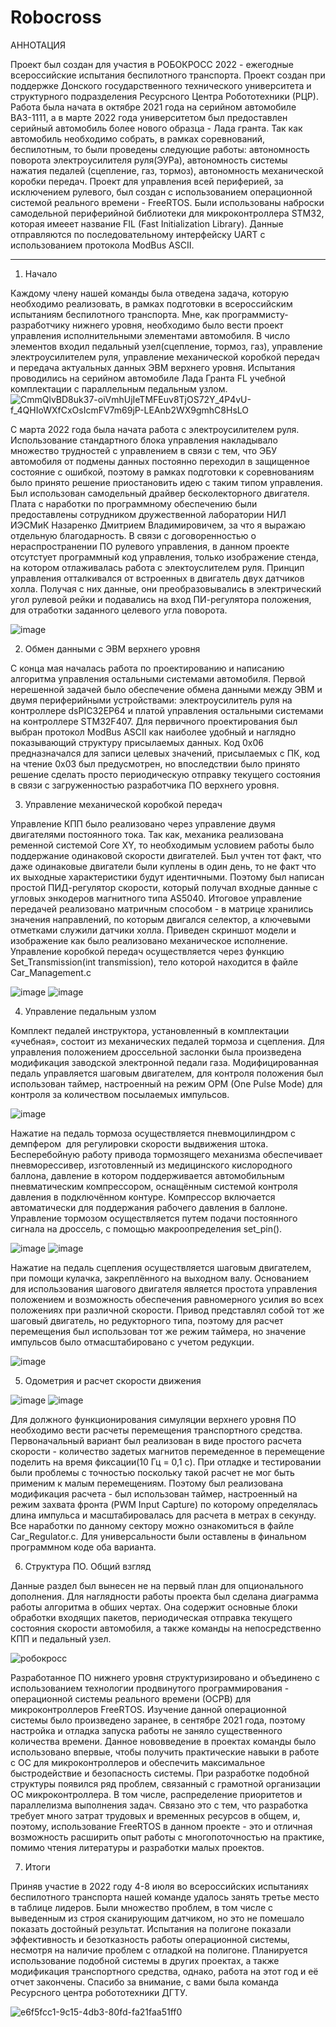 # Robocross
АННОТАЦИЯ

Проект был создан для участия в РОБОКРОСС 2022 - ежегодные всероссийские испытания беспилотного транспорта. Проект создан при поддержке Донского государственного технического университета и структурного подразделения Ресурсного Центра Робототехники (РЦР). Работа была начата в октябре 2021 года на серийном автомобиле ВАЗ-1111, а в марте 2022 года университетом был предоставлен серийный автомобиль более нового образца - Лада гранта. Так как автомобиль необходимо собрать, в рамках соревнований, беспилотным, то были проведены следующие работы: автономность поворота электроусилителя руля(ЭУРа), автономность системы нажатия педалей (сцепление, газ, тормоз), автономность механической коробки передач. 
Проект для управления всей периферией, за исключением рулевого, был создан с использованием операционной системой реального времени - FreeRTOS. Были использованы наброски самодельной периферийной библиотеки для микроконтроллера STM32, которая имееет название FIL (Fast Initialization Library). Данные отправляются по последовательному интерфейску UART с использованием протокола ModBus ASCII.
______________________________________________________________________________________________________________________________

1. Начало 

Каждому члену нашей команды была отведена задача, которую необходимо реализовать, в рамках подготовки в всероссийским испытаниям беспилотного транспорта.
Мне, как программисту-разработчику нижнего уровня, необходимо было вести проект управления исполнительными элементами автомобиля. В число элементов входил педальный узел(сцепление, тормоз, газ), управление электроусилителем руля, управление механической коробкой передач и передача актуальных данных ЭВМ верхнего уровня.
Испытания проводились на серийном автомобиле Лада Гранта FL учебной комплектации с параллельным педальным узлом.
![CmmQlvBD8uk37-oiVmhUjIeTMFEuv8TjOS72Y_4P4vU-f_4QHIoWXfCxOsIcmFV7m69jP-LEAnb2WX9gmhC8HsLO](https://user-images.githubusercontent.com/91759086/178328498-c113d7da-5a7d-46d6-baa2-a3d285c33250.jpg)

С марта 2022 года была начата работа с электроусилителем руля. Использование стандартного блока управления накладывало множество трудностей с управлением в связи с тем, что ЭБУ автомобиля от подмены данных постоянно переходил в защищенное состояние с ошибкой, поэтому в рамках подготовки к соревнованиям было принято решение приостановить идею с таким типом управления. Был использован самодельный драйвер бесколекторного двигателя. Плата с наработки по программному обеспечению были предоставлены сотрудником дружественной лаборатории НИЛ ИЭСМиК Назаренко Дмитрием Владимировичем, за что я выражаю отдельную благодарность. В связи с договоренностью о нераспространении ПО рулевого управления, в данном проекте отсутстует программный код управления, только изображение стенда, на котором отлаживалась работа с электоуслителем руля. Принцип управления отталкивался от встроенных в двигатель двух датчиков холла. Получая с них данные, они преобразовывались в электрический угол рулевой рейки и подавались на вход ПИ-регулятора положения, для отработки заданного целевого угла поворота.

![image](https://user-images.githubusercontent.com/91759086/178329387-0888fb21-c78e-41d0-86f8-4fc4bb16544f.png)

2. Обмен данными с ЭВМ верхнего уровня

С конца мая началась работа по проектированию и написанию алгоритма управления остальными системами автомобиля. Первой нерешенной задачей было обеспечение обмена данными между ЭВМ и двумя периферийными устройствами: электроусилитель руля на контроллере dsPIC32EP64 и платой управления остальными системами на контроллере STM32F407. Для первичного проектирования был выбран протокол ModBus ASCII как наиболее удобный и наглядно показывающий структуру присылаемых данных. Код 0х06 предназначался для записи целевых значений, присылаемых с ПК, код на чтение 0х03 был предусмотрен, но впоследствии было принято решение сделать просто периодическую отправку текущего состояния в связи с загруженностью разработчика ПО верхнего уровня.

3. Управление механической коробкой передач

Управление КПП было реализовано через управление двумя двигателями постоянного тока. Так как, механика реализована ременной системой Core XY, то необходимым условием работы было поддержание одинаковой скорости двигателей. Был учтен тот факт, что даже одинаковые двигатели были куплены в один день, то не факт что их выходные характеристики будут идентичными. Поэтому был написан простой ПИД-регулятор скорости, который получал входные данные с угловых энкодеров магнитного типа AS5040. Итоговое управление передачей реализовано матричным способом - в матрице хранились значения направлений, по которым двигался селектор, а ключевыми отметками служили датчики холла. Приведен скриншот модели и изображение как было реализовано механическое исполнение. Управление коробкой передач осуществляется через функцию Set_Transmission(int transmission), тело которой находится в файле Car_Management.c

![image](https://user-images.githubusercontent.com/91759086/178335250-1f2487bd-1f0c-4023-a280-8e5804121554.png)
![image](https://user-images.githubusercontent.com/91759086/178335775-206e5586-5139-4fc2-9813-e9316a437fa1.png)

4. Управление педальным узлом

Комплект педалей инструктора, установленный в комплектации «учебная», состоит из механических педалей тормоза и сцепления. Для управления положением дроссельной заслонки была произведена модификация заводской электронной педали газа. Модифицированная педаль управляется шаговым двигателем, для контроля положения был использован таймер, настроенный на режим OPM (One Pulse Mode) для контроля за количеством посылаемых импульсов.

![image](https://user-images.githubusercontent.com/91759086/178336223-675bb1f7-c833-44d2-83ab-7a42889f328f.png)

Нажатие на педаль тормоза осуществляется пневмоцилиндром с демпфером  для регулировки скорости выдвижения штока. Бесперебойную работу привода тормозящего механизма обеспечивает пневморессивер, изготовленный из медицинского кислородного баллона, давление в котором поддерживается автомобильным пневматическим компрессором, оснащённым системой контроля давления в подключённом контуре. Компрессор включается автоматически для поддержания рабочего давления в баллоне. Управление тормозом осуществляется путем подачи постоянного сигнала на дроссель, с помощью макроопределения set_pin(). 

![image](https://user-images.githubusercontent.com/91759086/178336273-102059bb-6052-4ae2-93da-f08a10bfe1fb.png)
![image](https://user-images.githubusercontent.com/91759086/178336313-75395bad-d8b7-4080-8d60-5c210ea9d341.png)


Нажатие на педаль сцепления осуществляется шаговым двигателем, при помощи кулачка, закреплённого на выходном валу. Основанием для использования шагового двигателя является простота управления положением и возможность обеспечения равномерного усилия во всех положениях при различной скорости. Привод представлял собой тот же шаговый двигатель, но редукторного типа, поэтому для расчет перемещения был использован тот же режим таймера, но значение импульсов было отмасштабировано с учетом редукции.

![image](https://user-images.githubusercontent.com/91759086/178336674-5819243d-fddb-47b2-85bb-ef44722ea404.png)

5. Одометрия и расчет скорости движения

![image](https://user-images.githubusercontent.com/91759086/178339724-75469d24-cc35-4beb-b042-e1cd469c7c01.png)
![image](https://user-images.githubusercontent.com/91759086/178339756-054c044d-0793-4e26-8f90-d5a23a9d1811.png)

Для должного функционирования симуляции верхнего уровня ПО необходимо вести расчеты перемещения транспортного средства. Первоначальный вариант был реализован в виде простого расчета скорости - количество задетых магнитов перемеденное в перемещение поделить на время фиксации(10 Гц = 0,1 с). При отладке и тестировании были проблемы с точностью поскольку такой расчет не мог быть применим к малым перемещениям. Поэтому был реализована модификация расчета - был использован таймер, настроенный на режим захвата фронта (PWM Input Capture) по которому определялась длина импульса и масштабировалась для расчета в метрах в секунду. Все наработки по данному сектору можно ознакомиться в файле Car_Regulator.с. Для универсальности были оставлены в финальном программном коде оба варианта.

6. Структура ПО. Общий взгляд

Данные раздел был вынесен не на первый план для опционального дополнения. Для наглядности работы проекта был сделана диаграмма работы алгоритма в обших чертах. Она содержит основные блоки обработки входящих пакетов, периодическая отправка текущего состояния скорости автомобиля, а также команды на непосредственно КПП и педальный узел.

![робокросс](https://user-images.githubusercontent.com/91759086/178346902-595ccda9-6f64-49ba-aff1-9f38ef380de0.png)

Разработанное ПО нижнего уровня структуризировано и объединено с использованием технологии продвинутого программирования - операционной системы реального времени (ОСРВ) для микроконтроллеров FreeRTOS. Изучение данной операционной системы было произведено заранее, в сентябре 2021 года, поэтому настройка и отладка запуска работы не заняло существенного количества времени. Данное нововведение в проектах команды было использовано впервые, чтобы получить практические навыки в работе с ОС для микроконтроллеров и обеспечить максимальное быстродействие и безопасность системы.
При разработке подобной структуры появился ряд проблем, связанный с грамотной организации ОС микроконтроллера. В том числе, распределение приоритетов и параллелизма выполнения задач. Связано это с тем, что разработка требует много затрат трудовых и временных ресурсов в общем, и, поэтому, использование FreeRTOS в данном проекте - это и отличная возможность расширить опыт работы с многопоточностью на практике, помимо чтения литературы и разработки малых проектов.

7. Итоги

Приняв участие в 2022 году 4-8 июля во всероссийских испытаниях беспилотного транспорта нашей команде удалось занять третье место в таблице лидеров. Были множество проблем, в том числе с выведенным из строя сканирующим датчиком, но это не помешало показать достойный результат. Испытания на полигоне показали эффективность и безотказность работы операционной системы, несмотря на наличие проблем с отладкой на полигоне. Планируется использование подобной системы в других проектах, а также модификация транспортного средства, однако, работа на этот год и её отчет закончены. Спасибо за внимание, с вами была команда Ресурсного центра робототехники ДГТУ.

![e6f5fcc1-9c15-4db3-80fd-fa21faa51ff0](https://user-images.githubusercontent.com/91759086/178348507-a6dad4d4-5894-47aa-9b6d-2f1542d6e738.jpg)
